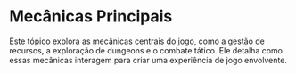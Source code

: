 # Mecânicas Principais

Este tópico explora as mecânicas centrais do jogo, como a gestão de recursos, a exploração de dungeons e o combate tático. Ele detalha como essas mecânicas interagem para criar uma experiência de jogo envolvente.
